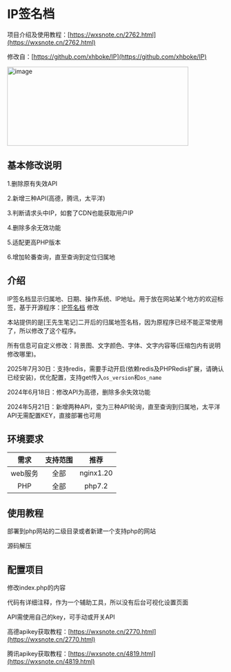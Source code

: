 # IP签名档

项目介绍及使用教程：[https://wxsnote.cn/2762.html](https://wxsnote.cn/2762.html)

修改自：[https://github.com/xhboke/IP](https://github.com/xhboke/IP)

<img width="420" height="183" alt="image" src="https://github.com/user-attachments/assets/6b8f1cde-ec62-4e81-bd3c-9ec554392bfb" />


## 基本修改说明

1.删除原有失效API

2.新增三种API(高德，腾讯，太平洋)

3.判断请求头中IP，如套了CDN也能获取用户IP

4.删除多余无效功能

5.适配更高PHP版本

6.增加轮番查询，直至查询到定位归属地

## 介绍

IP签名档显示归属地、日期、操作系统、IP地址。用于放在网站某个地方的欢迎标签，基于开源程序：[IP签名档](https://github.com/xhboke/IP) 修改

本站提供的是[王先生笔记]二开后的归属地签名档，因为原程序已经不能正常使用了，所以修改了这个程序。

所有信息可自定义修改：背景图、文字颜色、字体、文字内容等(压缩包内有说明修改哪里)。

2025年7月30日：支持redis，需要手动开启(依赖redis及PHPRedis扩展，请确认已经安装)，优化配置，支持get传入`os_version`和`os_name`

2024年6月18日：修改API为高德，删除多余失效功能

2024年5月21日：新增两种API，变为三种API轮询，直至查询到归属地，太平洋API无需配置KEY，直接部署也可用

## 环境要求

|需求|支持范围|推荐|
|:--:|:--:|:--:|
|web服务|全部|nginx1.20|
|PHP|全部|php7.2|

## 使用教程

部署到php网站的二级目录或者新建一个支持php的网站

源码解压

## 配置项目

修改index.php的内容

代码有详细注释，作为一个辅助工具，所以没有后台可视化设置页面

API需使用自己的key，可手动或开关API

高德apikey获取教程：[https://wxsnote.cn/2770.html](https://wxsnote.cn/2770.html)

腾讯apikey获取教程：[https://wxsnote.cn/4819.html](https://wxsnote.cn/4819.html)

